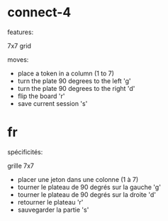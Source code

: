 # connect-4
features:

7x7 grid

moves:
  * place a token in a column (1 to 7)
  * turn the plate 90 degrees to the left 'g'
  * turn the plate 90 degrees to the right 'd'
  * flip the board 'r'
  * save current session 's'
  
 # fr
 spécificités:
 
 grille 7x7
 
  * placer une jeton dans une colonne (1 à 7)
  * tourner le plateau de 90 degrés sur la gauche 'g'
  * tourner le plateau de 90 degrés sur la droite 'd'
  * retourner le plateau 'r'
  * sauvegarder la partie 's'
